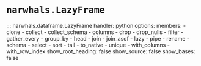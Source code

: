 # `narwhals.LazyFrame`

::: narwhals.dataframe.LazyFrame
    handler: python
    options:
      members:
        - clone
        - collect
        - collect_schema
        - columns
        - drop
        - drop_nulls
        - filter
        - gather_every
        - group_by
        - head
        - join
        - join_asof
        - lazy
        - pipe
        - rename
        - schema
        - select
        - sort
        - tail
        - to_native
        - unique
        - with_columns
        - with_row_index
      show_root_heading: false
      show_source: false
      show_bases: false
